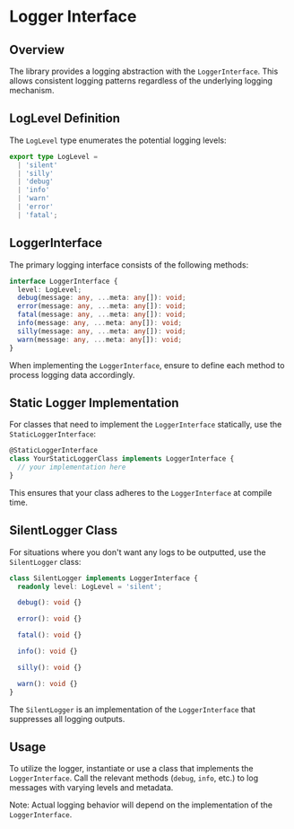 # Logger Interface

## Overview

The library provides a logging abstraction with the `LoggerInterface`. This allows consistent logging patterns regardless 
of the underlying logging mechanism.

## LogLevel Definition

The `LogLevel` type enumerates the potential logging levels:

```typescript
export type LogLevel =
  | 'silent'
  | 'silly'
  | 'debug'
  | 'info'
  | 'warn'
  | 'error'
  | 'fatal';
```

## LoggerInterface

The primary logging interface consists of the following methods:

```typescript
interface LoggerInterface {
  level: LogLevel;
  debug(message: any, ...meta: any[]): void;
  error(message: any, ...meta: any[]): void;
  fatal(message: any, ...meta: any[]): void;
  info(message: any, ...meta: any[]): void;
  silly(message: any, ...meta: any[]): void;
  warn(message: any, ...meta: any[]): void;
}
```

When implementing the `LoggerInterface`, ensure to define each method to process logging data accordingly.

## Static Logger Implementation

For classes that need to implement the `LoggerInterface` statically, use the `StaticLoggerInterface`:

```typescript
@StaticLoggerInterface
class YourStaticLoggerClass implements LoggerInterface {
  // your implementation here
}
```

This ensures that your class adheres to the `LoggerInterface` at compile time.

## SilentLogger Class

For situations where you don't want any logs to be outputted, use the `SilentLogger` class:

```typescript
class SilentLogger implements LoggerInterface {
  readonly level: LogLevel = 'silent';

  debug(): void {}

  error(): void {}

  fatal(): void {}

  info(): void {}

  silly(): void {}

  warn(): void {}
}
```

The `SilentLogger` is an implementation of the `LoggerInterface` that suppresses all logging outputs.

## Usage

To utilize the logger, instantiate or use a class that implements the `LoggerInterface`. Call the relevant methods 
(`debug`, `info`, etc.) to log messages with varying levels and metadata.

Note: Actual logging behavior will depend on the implementation of the `LoggerInterface`.
